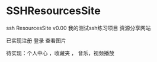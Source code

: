 # SSHResourcesSite
ssh ResourcesSite v0.00
我的测试ssh练习项目  资源分享网站

已实现注册 登录 查看图片

待实现：个人中心 ，收藏夹 ， 音乐，视频播放
